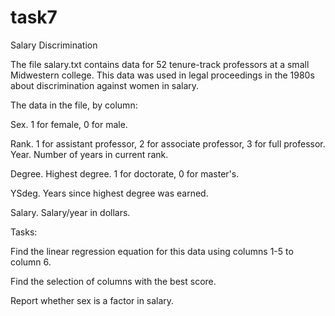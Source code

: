 # task7
Salary Discrimination

The file salary.txt contains data for 52 tenure-track professors at a small Midwestern college. This data was used in legal proceedings in the 1980s about discrimination against women in salary.

The data in the file, by column:

Sex. 1 for female, 0 for male.

Rank. 1 for assistant professor, 2 for associate professor, 3 for full professor.
Year. Number of years in current rank.

Degree. Highest degree. 1 for doctorate, 0 for master's.

YSdeg. Years since highest degree was earned.

Salary. Salary/year in dollars.

Tasks:

Find the linear regression equation for this data using columns 1-5 to column 6.

Find the selection of columns with the best  score.

Report whether sex is a factor in salary.
